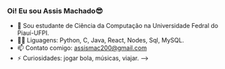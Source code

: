 ### Oi! Eu sou Assis Machado😎


- 🔭 Sou estudante de Ciência da Computação na Universidade Fedral do Piauí-UFPI.
- 👨‍💻 Liguagens: Python, C, Java, React, Nodes, Sql, MySQL.
- 📫 Contato comigo: assismac200@gmail.com
- ⚡ Curiosidades: jogar bola, músicas, viajar. 
-->
